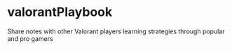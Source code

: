 # valorantPlaybook

Share notes with other Valorant players learning strategies through popular and pro gamers

